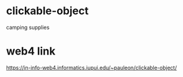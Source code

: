 # clickable-object
 camping supplies

# web4 link
https://in-info-web4.informatics.iupui.edu/~pauleon/clickable-object/